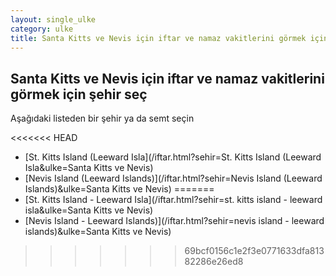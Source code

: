 ```yaml
---
layout: single_ulke
category: ulke
title: Santa Kitts ve Nevis için iftar ve namaz vakitlerini görmek için şehir seç
---
```



## Santa Kitts ve Nevis için iftar ve namaz vakitlerini görmek için şehir seç

Aşağıdaki listeden bir şehir ya da semt seçin


<<<<<<< HEAD
* [St. Kitts Island (Leeward Isla](/iftar.html?sehir=St. Kitts Island (Leeward Isla&ulke=Santa Kitts ve Nevis)
* [Nevis Island (Leeward Islands)](/iftar.html?sehir=Nevis Island (Leeward Islands)&ulke=Santa Kitts ve Nevis)
=======
* [St. Kitts Island - Leeward Isla](/iftar.html?sehir=st. kitts island - leeward isla&ulke=Santa Kitts ve Nevis)
* [Nevis Island - Leeward Islands)](/iftar.html?sehir=nevis island - leeward islands)&ulke=Santa Kitts ve Nevis)
>>>>>>> 69bcf0156c1e2f3e0771633dfa81382286e26ed8
